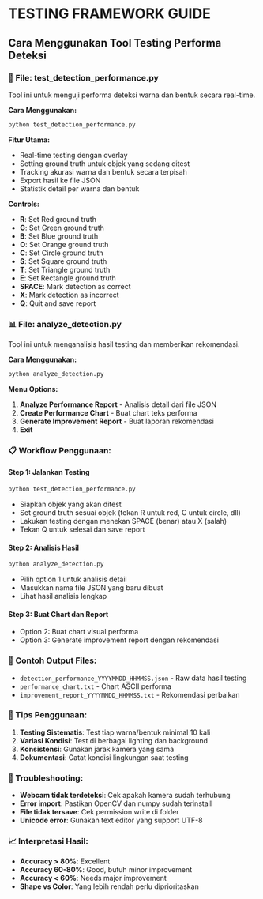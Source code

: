 # TESTING FRAMEWORK GUIDE
## Cara Menggunakan Tool Testing Performa Deteksi

### 🧪 File: test_detection_performance.py
Tool ini untuk menguji performa deteksi warna dan bentuk secara real-time.

**Cara Menggunakan:**
```bash
python test_detection_performance.py
```

**Fitur Utama:**
- Real-time testing dengan overlay
- Setting ground truth untuk objek yang sedang ditest
- Tracking akurasi warna dan bentuk secara terpisah
- Export hasil ke file JSON
- Statistik detail per warna dan bentuk

**Controls:**
- **R**: Set Red ground truth
- **G**: Set Green ground truth  
- **B**: Set Blue ground truth
- **O**: Set Orange ground truth
- **C**: Set Circle ground truth
- **S**: Set Square ground truth
- **T**: Set Triangle ground truth
- **E**: Set Rectangle ground truth
- **SPACE**: Mark detection as correct
- **X**: Mark detection as incorrect
- **Q**: Quit and save report

### 📊 File: analyze_detection.py
Tool ini untuk menganalisis hasil testing dan memberikan rekomendasi.

**Cara Menggunakan:**
```bash
python analyze_detection.py
```

**Menu Options:**
1. **Analyze Performance Report** - Analisis detail dari file JSON
2. **Create Performance Chart** - Buat chart teks performa
3. **Generate Improvement Report** - Buat laporan rekomendasi
4. **Exit**

### 📋 Workflow Penggunaan:

#### Step 1: Jalankan Testing
```bash
python test_detection_performance.py
```
- Siapkan objek yang akan ditest
- Set ground truth sesuai objek (tekan R untuk red, C untuk circle, dll)
- Lakukan testing dengan menekan SPACE (benar) atau X (salah)
- Tekan Q untuk selesai dan save report

#### Step 2: Analisis Hasil
```bash
python analyze_detection.py
```
- Pilih option 1 untuk analisis detail
- Masukkan nama file JSON yang baru dibuat
- Lihat hasil analisis lengkap

#### Step 3: Buat Chart dan Report
- Option 2: Buat chart visual performa
- Option 3: Generate improvement report dengan rekomendasi

### 📄 Contoh Output Files:
- `detection_performance_YYYYMMDD_HHMMSS.json` - Raw data hasil testing
- `performance_chart.txt` - Chart ASCII performa
- `improvement_report_YYYYMMDD_HHMMSS.txt` - Rekomendasi perbaikan

### 🎯 Tips Penggunaan:
1. **Testing Sistematis**: Test tiap warna/bentuk minimal 10 kali
2. **Variasi Kondisi**: Test di berbagai lighting dan background
3. **Konsistensi**: Gunakan jarak kamera yang sama
4. **Dokumentasi**: Catat kondisi lingkungan saat testing

### 🔧 Troubleshooting:
- **Webcam tidak terdeteksi**: Cek apakah kamera sudah terhubung
- **Error import**: Pastikan OpenCV dan numpy sudah terinstall
- **File tidak tersave**: Cek permission write di folder
- **Unicode error**: Gunakan text editor yang support UTF-8

### 📈 Interpretasi Hasil:
- **Accuracy > 80%**: Excellent
- **Accuracy 60-80%**: Good, butuh minor improvement
- **Accuracy < 60%**: Needs major improvement
- **Shape vs Color**: Yang lebih rendah perlu diprioritaskan